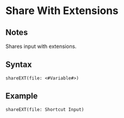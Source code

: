 # Share With Extensions
## Notes
Shares input with extensions.
## Syntax
```
shareEXT(file: <#Variable#>)
```
## Example
```
shareEXT(file: Shortcut Input)
```